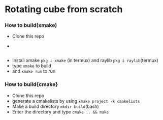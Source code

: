 #  Rotating cube from scratch


### How to build(xmake)

 - Clone this repo
 - ```git clone https://github.com/AqeAyen/Rotating-Cube-No-Vector3-Raylib-.git
 
 
 - Install xmake ```pkg i xmake``` (in termux) and raylib ```pkg i raylib```(termux)
 - type ``` xmake ``` to build
 - and ``` xmake run ``` to run

### How to build{cmake}
 - Clone this repo
 - generate a cmakelists by using ```xmake project -k cmakelists```
 - Make a build directory ```mkdir build```(bash)
 - Enter the directory and type ```cmake .. && make```

